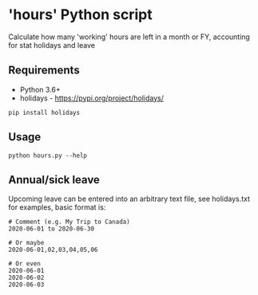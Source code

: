 # 'hours' Python script
Calculate how many 'working' hours are left in a month or FY, accounting for stat holidays and leave

## Requirements
 - Python 3.6+
 - holidays - https://pypi.org/project/holidays/
```
pip install holidays
```

## Usage
```
python hours.py --help
```

## Annual/sick leave
Upcoming leave can be entered into an arbitrary text file, see holidays.txt for examples, basic format is:
```
# Comment (e.g. My Trip to Canada)
2020-06-01 to 2020-06-30

# Or maybe
2020-06-01,02,03,04,05,06

# Or even
2020-06-01
2020-06-02
2020-06-03
```

